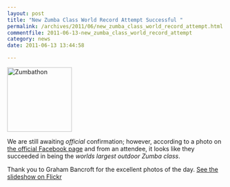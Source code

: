 ```yaml
---
layout: post
title: "New Zumba Class World Record Attempt Successful "
permalink: /archives/2011/06/new_zumba_class_world_record_attempt.html
commentfile: 2011-06-13-new_zumba_class_world_record_attempt
category: news
date: 2011-06-13 13:44:58

---
```


<a href="http://www.flickr.com/photos/mahnke/5828520374/" title="Zumbathon by Peter M, on Flickr"><img src="/assets/images/2011/5828520374_2ba62fd231_m.jpg" width="150" class="photo right" alt="Zumbathon"></a>

We are still awaiting *official* confirmation; however, according to a photo on [the official Facebook page](http://www.facebook.com/home.php?sk=group_109292832430088) and from an attendee, it looks like they succeeded in being the *worlds largest outdoor Zumba class*.

Thank you to Graham Bancroft for the excellent photos of the day. [See the slideshow on Flickr](http://www.flickr.com//photos/mahnke/sets/72157626826457931/show/)
